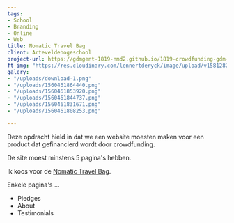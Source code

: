 ```yaml
---
tags:
- School
- Branding
- Online
- Web
title: Nomatic Travel Bag
client: Arteveldehogeschool
project-url: https://gdmgent-1819-nmd2.github.io/1819-crowdfunding-gdm-1718-lenndery/
ft-img: "https://res.cloudinary.com/lennertderyck/image/upload/v1581282812/nomatic-travel-pack-on-back_vlakge.jpg"
galery:
- "/uploads/download-1.png"
- "/uploads/1560461864440.png"
- "/uploads/1560461853920.png"
- "/uploads/1560461844737.png"
- "/uploads/1560461831671.png"
- "/uploads/1560461808253.png"

---
```

Deze opdracht hield in dat we een website moesten maken voor een product dat gefinancierd wordt door crowdfunding.

De site moest minstens 5 pagina's hebben.

Ik koos voor de [Nomatic Travel Bag](https://www.kickstarter.com/projects/1131502390/the-nomatic-travel-bag).

Enkele pagina's ...

* Pledges
* About
* Testimonials